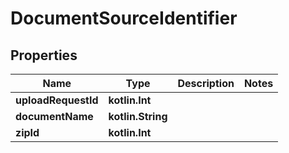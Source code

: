 
# DocumentSourceIdentifier

## Properties
| Name | Type | Description | Notes |
| ------------ | ------------- | ------------- | ------------- |
| **uploadRequestId** | **kotlin.Int** |  |  |
| **documentName** | **kotlin.String** |  |  |
| **zipId** | **kotlin.Int** |  |  |



